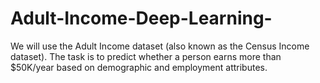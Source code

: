 # Adult-Income-Deep-Learning-
We will use the  Adult Income dataset (also known as the Census Income dataset).   The task is to predict whether a person earns  more than $50K/year based on demographic and employment attributes.
